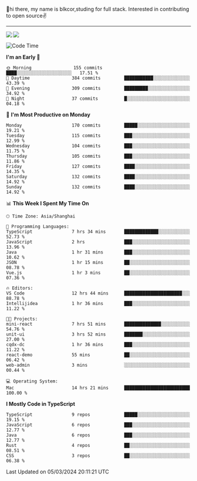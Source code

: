 👋hi there, my name is blkcor,studing for full stack.
Interested in contributing to open source✌️

<hr/>

![](https://github-readme-stats.vercel.app/api?username=blkcor)
<a href="https://github.com/blkcor/github-readme-stats">
    <img align="left" src="https://github-readme-stats.vercel.app/api/top-langs/?username=blkcor&hide=jupyter%20notebook,shaderlab,tex,c%23&langs_count=9" />
</a>


<!--START_SECTION:waka-->
![Code Time](http://img.shields.io/badge/Code%20Time-944%20hrs%201%20min-blue)

**I'm an Early 🐤** 

```text
🌞 Morning                155 commits         ████░░░░░░░░░░░░░░░░░░░░░   17.51 % 
🌆 Daytime                384 commits         ███████████░░░░░░░░░░░░░░   43.39 % 
🌃 Evening                309 commits         █████████░░░░░░░░░░░░░░░░   34.92 % 
🌙 Night                  37 commits          █░░░░░░░░░░░░░░░░░░░░░░░░   04.18 % 
```
📅 **I'm Most Productive on Monday** 

```text
Monday                   170 commits         █████░░░░░░░░░░░░░░░░░░░░   19.21 % 
Tuesday                  115 commits         ███░░░░░░░░░░░░░░░░░░░░░░   12.99 % 
Wednesday                104 commits         ███░░░░░░░░░░░░░░░░░░░░░░   11.75 % 
Thursday                 105 commits         ███░░░░░░░░░░░░░░░░░░░░░░   11.86 % 
Friday                   127 commits         ████░░░░░░░░░░░░░░░░░░░░░   14.35 % 
Saturday                 132 commits         ████░░░░░░░░░░░░░░░░░░░░░   14.92 % 
Sunday                   132 commits         ████░░░░░░░░░░░░░░░░░░░░░   14.92 % 
```


📊 **This Week I Spent My Time On** 

```text
🕑︎ Time Zone: Asia/Shanghai

💬 Programming Languages: 
TypeScript               7 hrs 34 mins       █████████████░░░░░░░░░░░░   52.73 % 
JavaScript               2 hrs               ███░░░░░░░░░░░░░░░░░░░░░░   13.96 % 
Java                     1 hr 31 mins        ███░░░░░░░░░░░░░░░░░░░░░░   10.62 % 
JSON                     1 hr 15 mins        ██░░░░░░░░░░░░░░░░░░░░░░░   08.78 % 
Vue.js                   1 hr 3 mins         ██░░░░░░░░░░░░░░░░░░░░░░░   07.36 % 

🔥 Editors: 
VS Code                  12 hrs 44 mins      ██████████████████████░░░   88.78 % 
Intellijidea             1 hr 36 mins        ███░░░░░░░░░░░░░░░░░░░░░░   11.22 % 

🐱‍💻 Projects: 
mini-react               7 hrs 51 mins       ██████████████░░░░░░░░░░░   54.76 % 
unit-ui                  3 hrs 52 mins       ███████░░░░░░░░░░░░░░░░░░   27.00 % 
cqdx-dc                  1 hr 36 mins        ███░░░░░░░░░░░░░░░░░░░░░░   11.22 % 
react-demo               55 mins             ██░░░░░░░░░░░░░░░░░░░░░░░   06.42 % 
web-admin                3 mins              ░░░░░░░░░░░░░░░░░░░░░░░░░   00.44 % 

💻 Operating System: 
Mac                      14 hrs 21 mins      █████████████████████████   100.00 % 
```

**I Mostly Code in TypeScript** 

```text
TypeScript               9 repos             █████░░░░░░░░░░░░░░░░░░░░   19.15 % 
JavaScript               6 repos             ███░░░░░░░░░░░░░░░░░░░░░░   12.77 % 
Java                     6 repos             ███░░░░░░░░░░░░░░░░░░░░░░   12.77 % 
Rust                     4 repos             ██░░░░░░░░░░░░░░░░░░░░░░░   08.51 % 
CSS                      3 repos             ██░░░░░░░░░░░░░░░░░░░░░░░   06.38 % 
```




 Last Updated on 05/03/2024 20:11:21 UTC
<!--END_SECTION:waka-->


